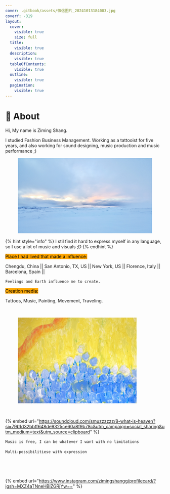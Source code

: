 ```yaml
---
cover: .gitbook/assets/微信图片_20241013184003.jpg
coverY: -319
layout:
  cover:
    visible: true
    size: full
  title:
    visible: true
  description:
    visible: true
  tableOfContents:
    visible: true
  outline:
    visible: true
  pagination:
    visible: true
---
```


# 🪬 About

Hi, My name is Ziming Shang.&#x20;

I studied Fashion Business Management. Working as a tattooist for five years, and also working for sound designing, music production and music performance ;)

<figure><img src=".gitbook/assets/微信图片_20241013183955.jpg" alt=""><figcaption></figcaption></figure>

{% hint style="info" %}
I stil  find it hard to express myself in any language, so I use a lot of music and visuals ;D
{% endhint %}

<mark style="background-color:orange;">Place I had lived that made a influence:</mark>

Chengdu, China || San Antonio, TX, US || New York, US || Florence, Italy || Barcelona, Spain ||

```
Feelings and Earth influence me to create.
```

<mark style="background-color:orange;">Creation media:</mark>

Tattoos, Music, Painting, Movement, Traveling.

<figure><img src=".gitbook/assets/微信图片_20241013184011.jpg" alt="" width="375"><figcaption></figcaption></figure>

<figure><img src=".gitbook/assets/微信图片_20241013184016.jpg" alt="" width="375"><figcaption></figcaption></figure>

<figure><img src=".gitbook/assets/微信图片_20241013184307.jpg" alt="" width="375"><figcaption></figcaption></figure>

{% embed url="https://soundcloud.com/smuzzzzzz/8-what-is-heaven?si=79b1d32bbff648de9325ce60a8f9b78c&utm_campaign=social_sharing&utm_medium=text&utm_source=clipboard" %}

```
Music is free, I can be whatever I want with no limitations
 
Multi-possibilitiese with expression
```

<figure><img src=".gitbook/assets/微信图片_20241018185254.jpg" alt="" width="375"><figcaption></figcaption></figure>

<figure><img src=".gitbook/assets/n.jpg" alt="" width="375"><figcaption></figcaption></figure>

{% embed url="https://www.instagram.com/zimingshangg/profilecard/?igsh=MXZ4aTNneHBlZGRjYw==" %}

